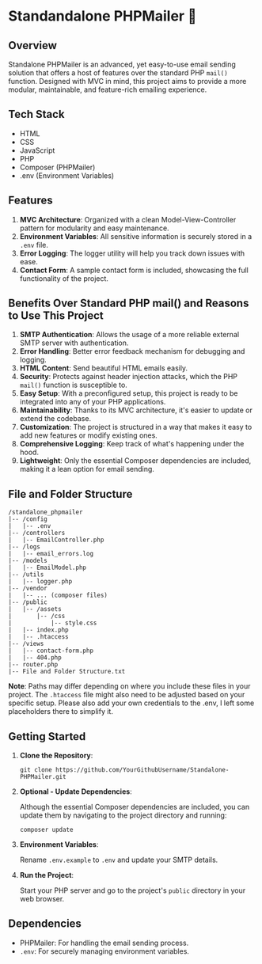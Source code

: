 # Standandalone PHPMailer 📧

## Overview

Standalone PHPMailer is an advanced, yet easy-to-use email sending solution that offers a host of features over the standard PHP `mail()` function. Designed with MVC in mind, this project aims to provide a more modular, maintainable, and feature-rich emailing experience.

## Tech Stack

- HTML
- CSS
- JavaScript
- PHP
- Composer (PHPMailer)
- .env (Environment Variables)

## Features

1. **MVC Architecture**: Organized with a clean Model-View-Controller pattern for modularity and easy maintenance.
2. **Environment Variables**: All sensitive information is securely stored in a `.env` file.
3. **Error Logging**: The logger utility will help you track down issues with ease.
4. **Contact Form**: A sample contact form is included, showcasing the full functionality of the project.

## Benefits Over Standard PHP mail() and Reasons to Use This Project

1. **SMTP Authentication**: Allows the usage of a more reliable external SMTP server with authentication.
2. **Error Handling**: Better error feedback mechanism for debugging and logging.
3. **HTML Content**: Send beautiful HTML emails easily.
4. **Security**: Protects against header injection attacks, which the PHP `mail()` function is susceptible to.
5. **Easy Setup**: With a preconfigured setup, this project is ready to be integrated into any of your PHP applications.
6. **Maintainability**: Thanks to its MVC architecture, it's easier to update or extend the codebase.
7. **Customization**: The project is structured in a way that makes it easy to add new features or modify existing ones.
8. **Comprehensive Logging**: Keep track of what's happening under the hood.
9. **Lightweight**: Only the essential Composer dependencies are included, making it a lean option for email sending.

## File and Folder Structure

```
/standalone_phpmailer
|-- /config
|   |-- .env
|-- /controllers
|   |-- EmailController.php
|-- /logs
|   |-- email_errors.log
|-- /models
|   |-- EmailModel.php
|-- /utils
|   |-- logger.php
|-- /vendor
|   |-- ... (composer files)
|-- /public
|   |-- /assets
|       |-- /css
|           |-- style.css
|   |-- index.php
|   |-- .htaccess
|-- /views
|   |-- contact-form.php
|   |-- 404.php
|-- router.php
|-- File and Folder Structure.txt
```

**Note**: 
Paths may differ depending on where you include these files in your project. 
The `.htaccess` file might also need to be adjusted based on your specific setup.
Please also add your own credentials to the .env, I left some placeholders there to simplify it.

## Getting Started

1. **Clone the Repository**:

   ```
   git clone https://github.com/YourGithubUsername/Standalone-PHPMailer.git
   ```

2. **Optional - Update Dependencies**:

   Although the essential Composer dependencies are included, you can update them by navigating to the project directory and running:

   ```
   composer update
   ```

3. **Environment Variables**:

   Rename `.env.example` to `.env` and update your SMTP details.

4. **Run the Project**:

   Start your PHP server and go to the project's `public` directory in your web browser.

## Dependencies

- PHPMailer: For handling the email sending process.
- `.env`: For securely managing environment variables.